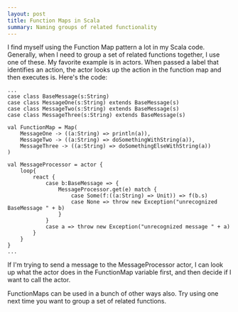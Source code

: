 ```yaml
---
layout: post
title: Function Maps in Scala
summary: Naming groups of related functionality
---
```


I find myself using the Function Map pattern a lot in my Scala code. Generally, when I need to group a set of related functions together, I use one of these.
My favorite example is in actors. When passed a label that identifies an action, the actor looks up the action in the function map and then executes is. Here's the code:
    
    ...
    case class BaseMessage(s:String)
    case class MessageOne(s:String) extends BaseMessage(s)
    case class MessageTwo(s:String) extends BaseMessage(s)
    case class MessageThree(s:String) extends BaseMessage(s)
    
    val FunctionMap = Map(
        MessageOne -> ((a:String) => println(a)),
        MessageTwo -> ((a:String) => doSomethingWithString(a)),
        MessageThree -> ((a:String) => doSomethingElseWithString(a))
    )
    
    val MessageProcessor = actor {
        loop{
            react {
                case b:BaseMessage => {
                    MessageProcessor.get(e) match {
                        case Some(f:((a:String) => Unit)) => f(b.s)
                        case None => throw new Exception("unrecognized BaseMessage " + b)
                    }
                }
                case a => throw new Exception("unrecognized message " + a)
            }
        }
    }
    ...

If I'm trying to send a message to the MessageProcessor actor, I can look up what the actor does in the FunctionMap variable first, and then
decide if I want to call the actor.

FunctionMaps can be used in a bunch of other ways also. Try using one next time you want to group a set of related functions.